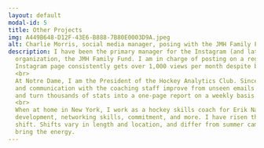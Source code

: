 ```yaml
---
layout: default
modal-id: 5
title: Other Projects
img: A449B648-D12F-43E6-B888-7B80E0003D9A.jpeg
alt: Charlie Morris, social media manager, posing with the JMH Family Fund Board
description: I have been the primary manager for the Instagram (and later Facebook) account for my family's new non-profit
  organization, the JMH Family Fund. I am in charge of posting on a regular basis and increasing brand name awareness. The
  Instagram page consistently gets over 1,000 views per month despite being just over one year old. <a `              href="https://www.instagram.com/jmh.family.fund/"> Follow us on Instagram here.</a>
  <br>
  At Notre Dame, I am the President of the Hockey Analytics Club. Since freshman year, I have overseen the club grow from 3 members to 12
  and communication with the coaching staff improve from unseen emails to direct contact. We scout ND hockey opponents using private data,
  and turn thousands of stats into a one-page report on a weekly basis. 
  <br>
  When at home in New York, I work as a hockey skills coach for Erik Nates Euro Hockey. This job has helped greatly with professional
  development, networking skills, commitment, and more. I have risen the ranks in the company and now take on more responsibility per
  shift. Shifts vary in length and location, and differ from summer camps to in-season team workouts. No matter what, I always
  bring the energy.
---
```


